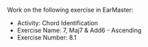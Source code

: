 Work on the following exercise in EarMaster:
- Activity: Chord Identification
- Exercise Name: 7, Maj7 & Add6 - Ascending
- Exercise Number: 8.1
